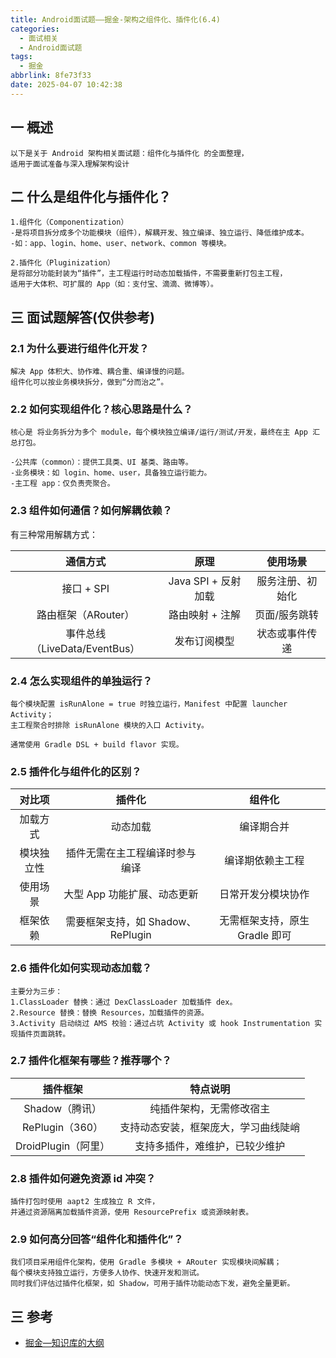 ```yaml
---
title: Android面试题——掘金-架构之组件化、插件化(6.4)
categories:
  - 面试相关
  - Android面试题
tags:
  - 掘金
abbrlink: 8fe73f33
date: 2025-04-07 10:42:38
---
```

## 一 概述

```
以下是关于 Android 架构相关面试题：组件化与插件化 的全面整理，
适用于面试准备与深入理解架构设计
```

<!--more-->

## 二 什么是组件化与插件化？

```
1.组件化（Componentization）
-是将项目拆分成多个功能模块（组件），解耦开发、独立编译、独立运行、降低维护成本。
-如：app、login、home、user、network、common 等模块。

2.插件化（Pluginization）
是将部分功能封装为“插件”，主工程运行时动态加载插件，不需要重新打包主工程，
适用于大体积、可扩展的 App（如：支付宝、滴滴、微博等）。
```

## 三 面试题解答(仅供参考)

### 2.1 为什么要进行组件化开发？

```
解决 App 体积大、协作难、耦合重、编译慢的问题。
组件化可以按业务模块拆分，做到“分而治之”。
```

### 2.2 如何实现组件化？核心思路是什么？

```
核心是 将业务拆分为多个 module，每个模块独立编译/运行/测试/开发，最终在主 App 汇总打包。

-公共库（common）：提供工具类、UI 基类、路由等。
-业务模块：如 login、home、user，具备独立运行能力。
-主工程 app：仅负责壳聚合。
```

### 2.3 组件如何通信？如何解耦依赖？

有三种常用解耦方式：

|           通信方式            |        原理         |     使用场景     |
| :---------------------------: | :-----------------: | :--------------: |
|          接口 + SPI           | Java SPI + 反射加载 | 服务注册、初始化 |
|      路由框架（ARouter）      |   路由映射 + 注解   |  页面/服务跳转   |
| 事件总线（LiveData/EventBus） |    发布订阅模型     |  状态或事件传递  |

### 2.4 怎么实现组件的单独运行？

```
每个模块配置 isRunAlone = true 时独立运行，Manifest 中配置 launcher Activity；
主工程聚合时排除 isRunAlone 模块的入口 Activity。

通常使用 Gradle DSL + build flavor 实现。
```

### 2.5 插件化与组件化的区别？

|   对比项   |              插件化               |             组件化             |
| :--------: | :-------------------------------: | :----------------------------: |
|  加载方式  |             动态加载              |           编译期合并           |
| 模块独立性 |  插件无需在主工程编译时参与编译   |        编译期依赖主工程        |
|  使用场景  |    大型 App 功能扩展、动态更新    |       日常开发分模块协作       |
|  框架依赖  | 需要框架支持，如 Shadow、RePlugin | 无需框架支持，原生 Gradle 即可 |

### 2.6 插件化如何实现动态加载？

```
主要分为三步：
1.ClassLoader 替换：通过 DexClassLoader 加载插件 dex。
2.Resource 替换：替换 Resources，加载插件的资源。
3.Activity 启动绕过 AMS 校验：通过占坑 Activity 或 hook Instrumentation 实现插件页面跳转。
```

### 2.7 插件化框架有哪些？推荐哪个？

|      插件框架       |               特点说明               |
| :-----------------: | :----------------------------------: |
|   Shadow（腾讯）    |       纯插件架构，无需修改宿主       |
|   RePlugin（360）   | 支持动态安装，框架庞大，学习曲线陡峭 |
| DroidPlugin（阿里） |    支持多插件，难维护，已较少维护    |

### 2.8 插件如何避免资源 id 冲突？

```
插件打包时使用 aapt2 生成独立 R 文件，
并通过资源隔离加载插件资源，使用 ResourcePrefix 或资源映射表。
```

### 2.9 如何高分回答“组件化和插件化”？

```
我们项目采用组件化架构，使用 Gradle 多模块 + ARouter 实现模块间解耦；
每个模块支持独立运行，方便多人协作、快速开发和测试。
同时我们评估过插件化框架，如 Shadow，可用于插件功能动态下发，避免全量更新。
```

##  三 参考

* [掘金—知识库的大纲](https://juejin.cn/post/7480464724096057381)
